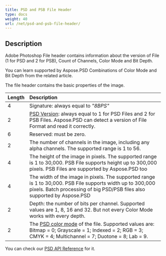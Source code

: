 ```yaml
---
title: PSD and PSB File Header
type: docs
weight: 40
url: /net/psd-and-psb-file-header/
---
```


## **Description**
Adobe Photoshop File header contains information about the version of File (1 for PSD and 2 for PSB), Count of Channels, Color Mode and Bit Depth.

You can learn supported by Aspose.PSD Combinations of Color Mode and Bit Depth from the related article.


The file header contains the basic properties of the image.

|**Length**|**Description**|
| :- | :- |
|4|Signature: always equal to *"8BPS"*|
|2|[PSD Version](https://apireference.aspose.com/psd/net/aspose.psd.fileformats.psd/fileformatversion): always equal to 1 for PSD Files and 2 for PSB Files. Aspose.PSD can detect a version of File Format and read it correctly.|
|6|Reserved: must be zero.|
|2|The number of channels in the image, including any alpha channels. The supported range is 1 to 56.|
|4|The height of the image in pixels. The supported range is 1 to 30,000. PSB File supports height up to 300,000 pixels. PSB Files are supported by Aspose.PSD too|
|4|The width of the image in pixels. The supported range is 1 to 30,000. PSB File supports width up to 300,000 pixels. Batch processing of big PSD/PSB files also supported by Aspose.PSD|
|2|Depth: the number of bits per channel. Supported values are 1, 8, 16 and 32. But not every Color Mode works with every depth.|
|2|The [PSD color mode](https://apireference.aspose.com/psd/java/com.aspose.psd.fileformats.psd/ColorModes) of the file. Supported values are: Bitmap = 0; Grayscale = 1; Indexed = 2; RGB = 3; CMYK = 4; Multichannel = 7; Duotone = 8; Lab = 9.|
You can check our [PSD API Reference](https://apireference.aspose.com/psd) for it.
